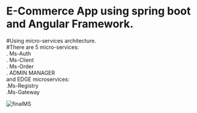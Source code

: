 # E-Commerce App using spring boot and Angular Framework.<br/>
#Using micro-services architecture.<br/>
#There are 5 micro-services:<br/>
  . Ms-Auth<br/>
  . Ms-Client<br/>
  . Ms-Order<br/>
  . ADMIN MANAGER<br/>
and EDGE microservices:<br/>
  .Ms-Registry</br>
  .Ms-Gateway</br>
  
![finalMS](https://user-images.githubusercontent.com/48280218/133247248-bdbc00e0-d761-4777-a53b-f5157120853e.png)

	
